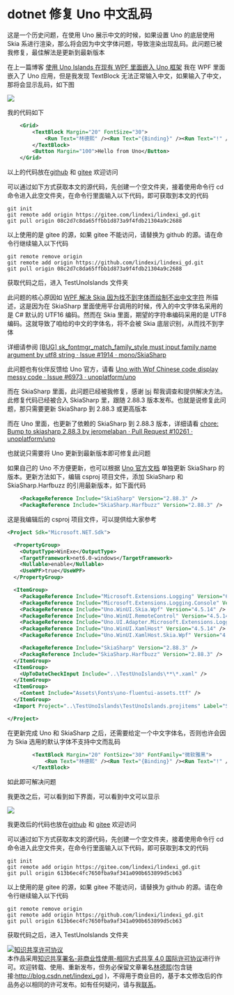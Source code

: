 
# dotnet 修复 Uno 中文乱码

这是一个历史问题，在使用 Uno 展示中文的时候，如果设置 Uno 的底层使用 Skia 系进行渲染，那么将会因为中文字体问题，导致渲染出现乱码。此问题已被我修复，最佳解法是更新到最新版本

<!--more-->


<!-- 发布 -->
<!-- 博客 -->

在上一篇博客 [使用 Uno Islands 在现有 WPF 里面嵌入 Uno 框架](https://blog.lindexi.com/post/%E4%BD%BF%E7%94%A8-Uno-Islands-%E5%9C%A8%E7%8E%B0%E6%9C%89-WPF-%E9%87%8C%E9%9D%A2%E5%B5%8C%E5%85%A5-Uno-%E6%A1%86%E6%9E%B6.html ) 我在 WPF 里面嵌入了 Uno 应用，但是我发现 TextBlock 无法正常输入中文，如果输入了中文，那将会显示乱码，如下图

<!-- ![](image/dotnet 修复 Uno 中文乱码/dotnet 修复 Uno 中文乱码0.png) -->

![](http://image.acmx.xyz/lindexi%2F2022102789389762.jpg)

我的代码如下

```xml
    <Grid>
        <TextBlock Margin="20" FontSize="30">
            <Run Text="林德熙" /><Run Text="{Binding}" /><Run Text="!" />
        </TextBlock>
        <Button Margin="100">Hello from Uno</Button>
    </Grid>
```

以上的代码放在[github](https://github.com/lindexi/lindexi_gd/tree/08c2d7c8da65ffbb1d873a9f4fdb21304a9c2688/TestUnoIslands) 和 [gitee](https://gitee.com/lindexi/lindexi_gd/tree/08c2d7c8da65ffbb1d873a9f4fdb21304a9c2688/TestUnoIslands) 欢迎访问

可以通过如下方式获取本文的源代码，先创建一个空文件夹，接着使用命令行 cd 命令进入此空文件夹，在命令行里面输入以下代码，即可获取到本文的代码

```
git init
git remote add origin https://gitee.com/lindexi/lindexi_gd.git
git pull origin 08c2d7c8da65ffbb1d873a9f4fdb21304a9c2688
```

以上使用的是 gitee 的源，如果 gitee 不能访问，请替换为 github 的源。请在命令行继续输入以下代码

```
git remote remove origin
git remote add origin https://github.com/lindexi/lindexi_gd.git
git pull origin 08c2d7c8da65ffbb1d873a9f4fdb21304a9c2688
```

获取代码之后，进入 TestUnoIslands 文件夹


此问题的核心原因如 [WPF 解决 Skia 因为找不到字体而绘制不出中文字符](https://blog.lindexi.com/post/WPF-%E8%A7%A3%E5%86%B3-Skia-%E5%9B%A0%E4%B8%BA%E6%89%BE%E4%B8%8D%E5%88%B0%E5%AD%97%E4%BD%93%E8%80%8C%E7%BB%98%E5%88%B6%E4%B8%8D%E5%87%BA%E4%B8%AD%E6%96%87%E5%AD%97%E7%AC%A6.html ) 所描述，这是因为在 SkiaSharp 里面使用平台调用的时候，传入的中文字体名采用的是 C# 默认的 UTF16 编码。然而在 Skia 里面，期望的字符串编码采用的是 UTF8 编码。这就导致了咱给的中文的字体名，将不会被 Skia 底层识别，从而找不到字体

详细请参阅 [[BUG] sk_fontmgr_match_family_style must input family name argument by utf8 string · Issue #1914 · mono/SkiaSharp](https://github.com/mono/SkiaSharp/issues/1914 )

此问题也有伙伴反馈给 Uno 官方，请看 [Uno with Wpf Chinese code display messy code · Issue #6973 · unoplatform/uno](https://github.com/unoplatform/uno/issues/6973 )

而在 SkiaSharp 里面，此问题已经被我修复，感谢 [lsj](https://blog.sdlsj.net) 帮我调查和提供解决方法。此修复代码已经被合入 SkiaSharp 里，跟随 2.88.3 版本发布。也就是说修复此问题，那只需要更新 SkiaSharp 到 2.88.3 或更高版本

而在 Uno 里面，也更新了依赖的 SkiaSharp 到 2.88.3 版本，详细请看 [chore: Bump to skiasharp 2.88.3 by jeromelaban · Pull Request #10261 · unoplatform/uno](https://github.com/unoplatform/uno/pull/10261 )

也就说只需要将 Uno 更新到最新版本即可修复此问题

如果自己的 Uno 不方便更新，也可以根据 [Uno 官方文档](https://platform.uno/docs/articles/features/using-skia-gtk.html?q=skiasharp#upgrading-to-a-later-version-of-skiasharp) 单独更新 SkiaSharp 的版本。更新方法如下，编辑 csproj 项目文件，添加 SkiaSharp 和 SkiaSharp.Harfbuzz 的引用最新版本，如下面代码

```xml
    <PackageReference Include="SkiaSharp" Version="2.88.3" />
    <PackagReference Include="SkiaSharp.Harfbuzz" Version="2.88.3" />
```

这是我编辑后的 csproj 项目文件，可以提供给大家参考

```xml
<Project Sdk="Microsoft.NET.Sdk">

  <PropertyGroup>
    <OutputType>WinExe</OutputType>
    <TargetFramework>net6.0-windows</TargetFramework>
    <Nullable>enable</Nullable>
    <UseWPF>true</UseWPF>
  </PropertyGroup>

  <ItemGroup>
    <PackageReference Include="Microsoft.Extensions.Logging" Version="6.0.0" />
    <PackageReference Include="Microsoft.Extensions.Logging.Console" Version="6.0.0" />
    <PackageReference Include="Uno.WinUI.Skia.Wpf" Version="4.5.14" />
    <PackageReference Include="Uno.WinUI.RemoteControl" Version="4.5.14" Condition="'$(Configuration)'=='Debug'" />
    <PackageReference Include="Uno.UI.Adapter.Microsoft.Extensions.Logging" Version="4.5.14" />
    <PackageReference Include="Uno.WinUI.XamlHost" Version="4.5.14" />
    <PackageReference Include="Uno.WinUI.XamlHost.Skia.Wpf" Version="4.5.14" />

    <PackageReference Include="SkiaSharp" Version="2.88.3" />
    <PackagReference Include="SkiaSharp.Harfbuzz" Version="2.88.3" />
  </ItemGroup>
  <ItemGroup>
    <UpToDateCheckInput Include="..\TestUnoIslands\**\*.xaml" />
  </ItemGroup>
  <ItemGroup>
    <Content Include="Assets\Fonts\uno-fluentui-assets.ttf" />
  </ItemGroup>
  <Import Project="..\TestUnoIslands\TestUnoIslands.projitems" Label="Shared" />

</Project>
```

在更新完成 Uno 和 SkiaSharp 之后，还需要给定一个中文字体名，否则也许会因为 Skia 选用的默认字体不支持中文而乱码

```xml
        <TextBlock Margin="20" FontSize="30" FontFamily="微软雅黑">
            <Run Text="林德熙" /><Run Text="{Binding}" /><Run Text="!" />
        </TextBlock>
```

如此即可解决问题

我更改之后，可以看到如下界面，可以看到中文可以显示

<!-- ![](image/dotnet 修复 Uno 中文乱码/dotnet 修复 Uno 中文乱码1.png) -->

![](http://image.acmx.xyz/lindexi%2F2022102781759763.jpg)

我更改后的代码也放在[github](https://github.com/lindexi/lindexi_gd/tree/613b6ec4fc7650fba9af341a090b653899d5cb63/TestUnoIslands) 和 [gitee](https://gitee.com/lindexi/lindexi_gd/tree/613b6ec4fc7650fba9af341a090b653899d5cb63/TestUnoIslands) 欢迎访问

可以通过如下方式获取本文的源代码，先创建一个空文件夹，接着使用命令行 cd 命令进入此空文件夹，在命令行里面输入以下代码，即可获取到本文的代码

```
git init
git remote add origin https://gitee.com/lindexi/lindexi_gd.git
git pull origin 613b6ec4fc7650fba9af341a090b653899d5cb63
```

以上使用的是 gitee 的源，如果 gitee 不能访问，请替换为 github 的源。请在命令行继续输入以下代码

```
git remote remove origin
git remote add origin https://github.com/lindexi/lindexi_gd.git
git pull origin 613b6ec4fc7650fba9af341a090b653899d5cb63
```

获取代码之后，进入 TestUnoIslands 文件夹





<a rel="license" href="http://creativecommons.org/licenses/by-nc-sa/4.0/"><img alt="知识共享许可协议" style="border-width:0" src="https://licensebuttons.net/l/by-nc-sa/4.0/88x31.png" /></a><br />本作品采用<a rel="license" href="http://creativecommons.org/licenses/by-nc-sa/4.0/">知识共享署名-非商业性使用-相同方式共享 4.0 国际许可协议</a>进行许可。欢迎转载、使用、重新发布，但务必保留文章署名[林德熙](http://blog.csdn.net/lindexi_gd)(包含链接:http://blog.csdn.net/lindexi_gd )，不得用于商业目的，基于本文修改后的作品务必以相同的许可发布。如有任何疑问，请与我[联系](mailto:lindexi_gd@163.com)。